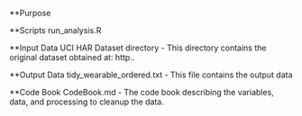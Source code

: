 **Purpose

**Scripts
run_analysis.R

**Input Data
UCI HAR Dataset directory - This directory contains the original dataset obtained at: http..

**Output Data
tidy_wearable_ordered.txt - This file contains the output data

**Code Book
CodeBook.md - The code book describing the variables, data, and processing to cleanup the data.
